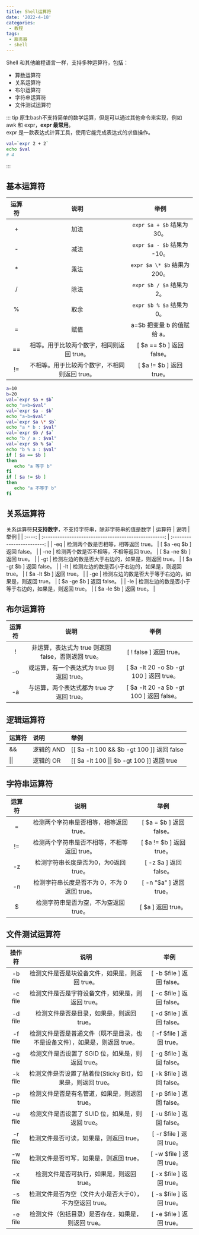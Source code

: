 ```yaml
---
title: Shell运算符
date: '2022-4-18'
categories:
 - 教程
tags:
 - 服务器
 - shell
---
```


Shell 和其他编程语言一样，支持多种运算符，包括：
- 算数运算符
- 关系运算符
- 布尔运算符
- 字符串运算符
- 文件测试运算符

::: tip
原生bash不支持简单的数学运算，但是可以通过其他命令来实现，例如 awk 和 expr，**expr 最常用**。<br>
expr 是一款表达式计算工具，使用它能完成表达式的求值操作。
```sh
val=`expr 2 + 2`
echo $val
# 4
```
:::

## 基本运算符
| 运算符 |                     说明                      |             举例              |
| :----: | :-------------------------------------------: | :---------------------------: |
|   +    |                     加法                      |  `expr $a + $b` 结果为 30。   |
|   -    |                     减法                      |  `expr $a - $b` 结果为 -10。  |
|   *    |                     乘法                      | `expr $a \* $b` 结果为  200。 |
|   /    |                     除法                      |   `expr $b / $a` 结果为 2。   |
|   %    |                     取余                      |   `expr $b % $a` 结果为 0。   |
|   =    |                     赋值                      |  a=$b 把变量 b 的值赋给 a。   |
|   ==   |   相等。用于比较两个数字，相同则返回 true。   |   [ $a == $b ] 返回 false。   |
|   !=   | 不相等。用于比较两个数字，不相同则返回 true。 |   [ $a != $b ] 返回 true。    |
```sh
a=10
b=20
val=`expr $a + $b`
echo "a+b=$val"
val=`expr $a - $b`
echo "a-b=$val"
val=`expr $a \* $b`
echo "a * b : $val"
val=`expr $b / $a`
echo "b / a : $val"
val=`expr $b % $a`
echo "b % a : $val"
if [ $a == $b ]
then
   echo "a 等于 b"
fi
if [ $a != $b ]
then
   echo "a 不等于 b"
fi
```

## 关系运算符
关系运算符**只支持数字**，不支持字符串，除非字符串的值是数字
| 运算符 |                         说明                          |            举例            |
| :----: | :---------------------------------------------------: | :------------------------: |
|  -eq   |          检测两个数是否相等，相等返回 true。          | [ $a -eq $b ] 返回 false。 |
|  -ne   |        检测两个数是否不相等，不相等返回 true。        | [ $a -ne $b ] 返回 true。  |
|  -gt   |   检测左边的数是否大于右边的，如果是，则返回 true。   | [ $a -gt $b ] 返回 false。 |
|  -lt   |   检测左边的数是否小于右边的，如果是，则返回 true。   | [ $a -lt $b ] 返回 true。  |
|  -ge   | 检测左边的数是否大于等于右边的，如果是，则返回 true。 | [ $a -ge $b ] 返回 false。 |
|  -le   | 检测左边的数是否小于等于右边的，如果是，则返回 true。 | [ $a -le $b ] 返回 true。  |

## 布尔运算符
| 运算符 |                        说明                         |                   举例                   |
| :----: | :-------------------------------------------------: | :--------------------------------------: |
|   !    | 非运算，表达式为 true 则返回 false，否则返回 true。 |         [ ! false ] 返回 true。          |
|   -o   |      或运算，有一个表达式为 true 则返回 true。      | [ $a -lt 20 -o $b -gt 100 ] 返回 true。  |
|   -a   |      与运算，两个表达式都为 true 才返回 true。      | [ $a -lt 20 -a $b -gt 100 ] 返回 false。 |

## 逻辑运算符
| 运算符 | 说明       | 举例                                       |
| :----- | :--------- | :----------------------------------------- |
| &&     | 逻辑的 AND | [[ $a -lt 100 && $b -gt 100 ]] 返回 false  |
| \|\|   | 逻辑的 OR  | [[ $a -lt 100 \|\| $b -gt 100 ]] 返回 true |

## 字符串运算符
| 运算符 |                     说明                     |           举例           |
| :----: | :------------------------------------------: | :----------------------: |
|   =    |   检测两个字符串是否相等，相等返回 true。    | [ $a = $b ] 返回 false。 |
|   !=   | 检测两个字符串是否不相等，不相等返回 true。  | [ $a != $b ] 返回 true。 |
|   -z   |    检测字符串长度是否为0，为0返回 true。     |  [ -z $a ] 返回 false。  |
|   -n   | 检测字符串长度是否不为 0，不为 0 返回 true。 | [ -n "$a" ] 返回 true。  |
|   $    |    检测字符串是否为空，不为空返回 true。     |    [ $a ] 返回 true。 

## 文件测试运算符
| 操作符  |                             说明                             |           举例            |
| :-----: | :----------------------------------------------------------: | :-----------------------: |
| -b file |       检测文件是否是块设备文件，如果是，则返回 true。        | [ -b $file ] 返回 false。 |
| -c file |      检测文件是否是字符设备文件，如果是，则返回 true。       | [ -c $file ] 返回 false。 |
| -d file |          检测文件是否是目录，如果是，则返回 true。           | [ -d $file ] 返回 false。 |
| -f file | 检测文件是否是普通文件（既不是目录，也不是设备文件），如果是，则返回 true。 | [ -f $file ] 返回 true。  |
| -g file |      检测文件是否设置了 SGID 位，如果是，则返回 true。       | [ -g $file ] 返回 false。 |
| -k file | 检测文件是否设置了粘着位(Sticky Bit)，如果是，则返回 true。  | [ -k $file ] 返回 false。 |
| -p file |        检测文件是否是有名管道，如果是，则返回 true。         | [ -p $file ] 返回 false。 |
| -u file |      检测文件是否设置了 SUID 位，如果是，则返回 true。       | [ -u $file ] 返回 false。 |
| -r file |           检测文件是否可读，如果是，则返回 true。            | [ -r $file ] 返回 true。  |
| -w file |           检测文件是否可写，如果是，则返回 true。            | [ -w $file ] 返回 true。  |
| -x file |          检测文件是否可执行，如果是，则返回 true。           | [ -x $file ] 返回 true。  |
| -s file |   检测文件是否为空（文件大小是否大于0），不为空返回 true。   | [ -s $file ] 返回 true。  |
| -e file |     检测文件（包括目录）是否存在，如果是，则返回 true。      | [ -e $file ] 返回 true。  |